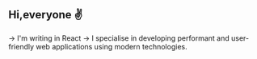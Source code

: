 ## Hi,everyone ✌️

→ I'm writing in React
→ I specialise in developing performant and user-friendly web applications using modern technologies.
